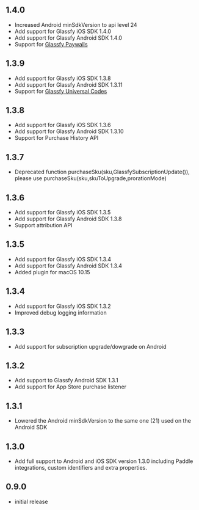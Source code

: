## 1.4.0
- Increased Android minSdkVersion to api level 24
- Add support for Glassfy iOS SDK 1.4.0
- Add support for Glassfy Android SDK 1.4.0
- Support for [Glassfy Paywalls](https://docs.glassfy.io/docs/paywall-quick-start)
## 1.3.9
- Add support for Glassfy iOS SDK 1.3.8
- Add support for Glassfy Android SDK 1.3.11
- Support for [Glassfy Universal Codes](https://docs.glassfy.io/docs/universal-codes)
## 1.3.8
- Add support for Glassfy iOS SDK 1.3.6
- Add support for Glassfy Android SDK 1.3.10
- Support for Purchase History API
## 1.3.7
- Deprecated function purchaseSku(sku,GlassfySubscriptionUpdate()), please use purchaseSku(sku,skuToUpgrade,prorationMode)
## 1.3.6
- Add support for Glassfy iOS SDK 1.3.5
- Add support for Glassfy Android SDK 1.3.8
- Support attribution API
## 1.3.5
- Add support for Glassfy iOS SDK 1.3.4
- Add support for Glassfy Android SDK 1.3.4
- Added plugin for macOS 10.15
## 1.3.4
- Add support for Glassfy iOS SDK 1.3.2
- Improved debug logging information
## 1.3.3
- Add support for subscription upgrade/dowgrade on Android
## 1.3.2
- Add support to Glassfy Android SDK 1.3.1
- Add support for App Store purchase listener
## 1.3.1
- Lowered the Android minSdkVersion to the same one (21) used on the Android SDK
## 1.3.0
- Add full support to Android and iOS SDK version 1.3.0 including Paddle integrations, custom identifiers and extra properties.
## 0.9.0
- initial release